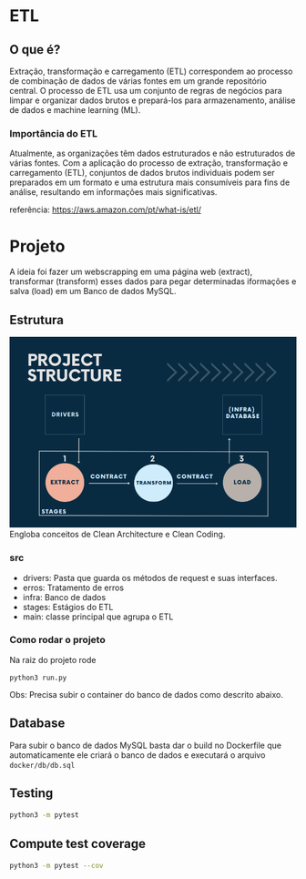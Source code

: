 # ETL

## O que é?

Extração, transformação e carregamento (ETL) correspondem ao processo de combinação de dados de várias fontes em um grande repositório central. O processo de ETL usa um conjunto de regras de negócios para limpar e organizar dados brutos e prepará-los para armazenamento, análise de dados e machine learning (ML).

### <strong>Importância do ETL</strong>

Atualmente, as organizações têm dados estruturados e não estruturados de várias fontes. Com a aplicação do processo de extração, transformação e carregamento (ETL), conjuntos de dados brutos individuais podem ser preparados em um formato e uma estrutura mais consumíveis para fins de análise, resultando em informações mais significativas.

referência: https://aws.amazon.com/pt/what-is/etl/


# Projeto

A ideia foi fazer um webscrapping em uma página web (extract), transformar (transform) esses dados para pegar determinadas iformações e salva (load) em um Banco de dados MySQL.

## Estrutura
![image](images/project_structure.png)
Engloba conceitos de Clean Architecture e Clean Coding.

### src

- drivers: Pasta que guarda os métodos de request e suas interfaces.
- erros: Tratamento de erros
- infra: Banco de dados
- stages: Estágios do ETL
- main: classe principal que agrupa o ETL

### Como rodar o projeto
Na raiz do projeto rode
```
python3 run.py
```
Obs: Precisa subir o container do banco de dados como descrito abaixo.

## Database
Para subir o banco de dados MySQL basta dar o build no Dockerfile que
automaticamente ele criará o banco de dados e executará o arquivo `docker/db/db.sql`

## Testing
```sh
python3 -m pytest
```

## Compute test coverage
```sh
python3 -m pytest --cov
```